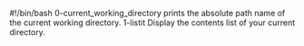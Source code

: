 #!/bin/bash
0-current_working_directory prints the absolute path name of the current working directory.
1-listit Display the contents list of your current directory.
